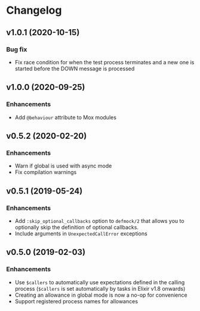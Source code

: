 # Changelog

## v1.0.1 (2020-10-15)

### Bug fix

  * Fix race condition for when the test process terminates and a new one is started before the DOWN message is processed

## v1.0.0 (2020-09-25)

### Enhancements

  * Add `@behaviour` attribute to Mox modules

## v0.5.2 (2020-02-20)

### Enhancements

  * Warn if global is used with async mode
  * Fix compilation warnings

## v0.5.1 (2019-05-24)

### Enhancements

  * Add `:skip_optional_callbacks` option to `defmock/2` that allows you to optionally skip the definition of optional callbacks.
  * Include arguments in `UnexpectedCallError` exceptions

## v0.5.0 (2019-02-03)

### Enhancements

  * Use `$callers` to automatically use expectations defined in the calling process (`$callers` is set automatically by tasks in Elixir v1.8 onwards)
  * Creating an allowance in global mode is now a no-op for convenience
  * Support registered process names for allowances
